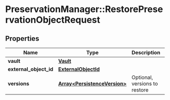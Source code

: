 # PreservationManager::RestorePreservationObjectRequest

## Properties
Name | Type | Description | Notes
------------ | ------------- | ------------- | -------------
**vault** | [**Vault**](Vault.md) |  | 
**external_object_id** | [**ExternalObjectId**](ExternalObjectId.md) |  | 
**versions** | [**Array&lt;PersistenceVersion&gt;**](PersistenceVersion.md) | Optional, versions to restore | [optional] 


